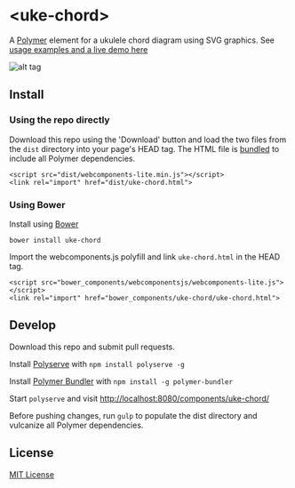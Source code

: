 # &lt;uke-chord&gt;

A [Polymer](https://www.polymer-project.org) element for a ukulele chord diagram using SVG graphics. See [usage examples and a live demo here](http://pianosnake.github.io/uke-chord/)

![alt tag](http://pianosnake.github.io/uke-chord/big-f.svg)

## Install

### Using the repo directly

Download this repo using the 'Download' button and load the two files from the `dist` directory into your page's HEAD tag. The HTML file is [bundled](https://github.com/Polymer/polymer-bundler) to include all Polymer dependencies.
	
	<script src="dist/webcomponents-lite.min.js"></script>
	<link rel="import" href="dist/uke-chord.html">

### Using Bower

Install using [Bower](http://bower.io/)

	bower install uke-chord

Import the webcomponents.js polyfill and link `uke-chord.html` in the HEAD tag.

	<script src="bower_components/webcomponentsjs/webcomponents-lite.js"></script>
	<link rel="import" href="bower_components/uke-chord/uke-chord.html">

## Develop

Download this repo and submit pull requests.

Install [Polyserve](https://github.com/Polymer/polyserve) with `npm install polyserve -g`

Install [Polymer Bundler](https://github.com/Polymer/polymer-bundler) with `npm install -g polymer-bundler`

Start `polyserve` and visit <http://localhost:8080/components/uke-chord/>

Before pushing changes, run `gulp` to populate the dist directory and vulcanize all Polymer dependencies.

## License

[MIT License](http://opensource.org/licenses/MIT)
